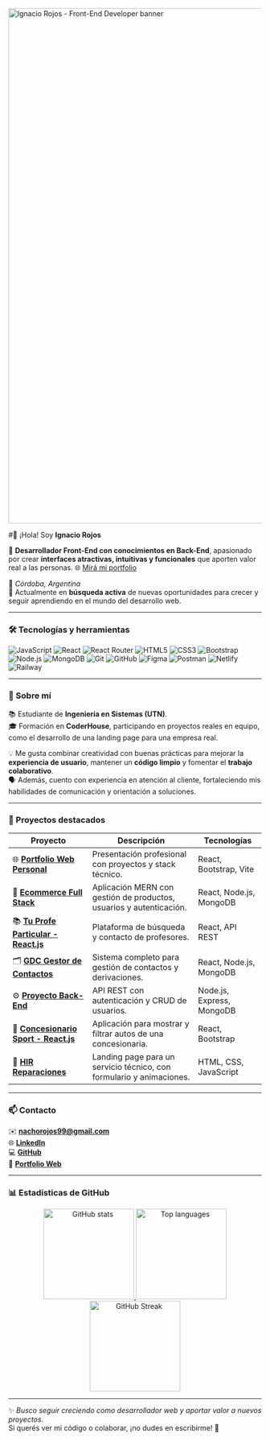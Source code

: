 <img width="1536" height="1024" alt="Ignacio Rojos - Front-End Developer banner" src="https://github.com/user-attachments/assets/a84f2692-e59b-4012-9428-088dad8d101e" />

#👋 ¡Hola! Soy **Ignacio Rojos**

🎯 **Desarrollador Front-End con conocimientos en Back-End**, apasionado por crear **interfaces atractivas, intuitivas y funcionales** que aporten valor real a las personas.
🌐 [Mirá mi portfolio](https://porfolioignaciorojos.netlify.app/)  

📍 *Córdoba, Argentina*  
💼 Actualmente en **búsqueda activa** de nuevas oportunidades para crecer y seguir aprendiendo en el mundo del desarrollo web.

---


### 🛠️ Tecnologías y herramientas

![JavaScript](https://img.shields.io/badge/-JavaScript-F7DF1E?logo=javascript&logoColor=000)
![React](https://img.shields.io/badge/-React-61DAFB?logo=react&logoColor=000)
![React Router](https://img.shields.io/badge/-React%20Router-CA4245?logo=reactrouter&logoColor=fff)
![HTML5](https://img.shields.io/badge/-HTML5-E34F26?logo=html5&logoColor=fff)
![CSS3](https://img.shields.io/badge/-CSS3-1572B6?logo=css3&logoColor=fff)
![Bootstrap](https://img.shields.io/badge/-Bootstrap-7952B3?logo=bootstrap&logoColor=fff)
![Node.js](https://img.shields.io/badge/-Node.js-339933?logo=node.js&logoColor=fff)
![MongoDB](https://img.shields.io/badge/-MongoDB-47A248?logo=mongodb&logoColor=fff)
![Git](https://img.shields.io/badge/-Git-F05032?logo=git&logoColor=fff)
![GitHub](https://img.shields.io/badge/-GitHub-181717?logo=github&logoColor=fff)
![Figma](https://img.shields.io/badge/-Figma-F24E1E?logo=figma&logoColor=fff)
![Postman](https://img.shields.io/badge/-Postman-FF6C37?logo=postman&logoColor=fff)
![Netlify](https://img.shields.io/badge/-Netlify-00C7B7?logo=netlify&logoColor=fff)
![Railway](https://img.shields.io/badge/-Railway-0B0D0E?logo=railway&logoColor=fff)

---

### 🚀 Sobre mí

📚 Estudiante de **Ingeniería en Sistemas (UTN)**.  
🎓 Formación en **CoderHouse**, participando en proyectos reales en equipo, como el desarrollo de una landing page para una empresa real.  

💡 Me gusta combinar creatividad con buenas prácticas para mejorar la **experiencia de usuario**, mantener un **código limpio** y fomentar el **trabajo colaborativo**.  
🗣️ Además, cuento con experiencia en atención al cliente, fortaleciendo mis habilidades de comunicación y orientación a soluciones.

---

### 📂 Proyectos destacados

| Proyecto | Descripción | Tecnologías |
|-----------|--------------|-------------|
| 🌐 [**Portfolio Web Personal**](https://porfolioignaciorojos.netlify.app/) | Presentación profesional con proyectos y stack técnico. | React, Bootstrap, Vite |
| 🛒 [**Ecommerce Full Stack**](https://eccomercefullstack.netlify.app/) | Aplicación MERN con gestión de productos, usuarios y autenticación. | React, Node.js, MongoDB |
| 📚 [**Tu Profe Particular - React.js**](https://tuprofeparticularreactjs.netlify.app/) | Plataforma de búsqueda y contacto de profesores. | React, API REST |
| 🗂️ [**GDC Gestor de Contactos**](https://sistemadecontacto.netlify.app/) | Sistema completo para gestión de contactos y derivaciones. | React, Node.js, MongoDB |
| ⚙️ [**Proyecto Back-End**](https://backend-production-1df6.up.railway.app/) | API REST con autenticación y CRUD de usuarios. | Node.js, Express, MongoDB |
| 🚗 [**Concesionario Sport - React.js**](https://concesionariosport.netlify.app/) | Aplicación para mostrar y filtrar autos de una concesionaria. | React, Bootstrap |
| 🧩 [**HIR Reparaciones**](https://hireparacionesreactjs.netlify.app/) | Landing page para un servicio técnico, con formulario y animaciones. | HTML, CSS, JavaScript |

---

### 📫 Contacto

✉️ **nachorojos99@gmail.com**  
🌐 [**LinkedIn**](https://www.linkedin.com/in/ignaciorojos/)  
💻 [**GitHub**](https://github.com/nachorojos)  
🧭 [**Portfolio Web**](https://porfolioignaciorojos.netlify.app/)

---

### 📊 Estadísticas de GitHub

<div align="center">
  <a href="https://github.com/nachorojos">
    <picture>
      <source
        srcset="https://github-readme-stats.vercel.app/api?username=nachorojos&show_icons=true&theme=tokyonight&hide_border=true"
        media="(prefers-color-scheme: dark)"
      />
      <source
        srcset="https://github-readme-stats.vercel.app/api?username=nachorojos&show_icons=true&theme=default&hide_border=true"
        media="(prefers-color-scheme: light), (prefers-color-scheme: no-preference)"
      />
      <img height="180em" alt="GitHub stats" src="https://github-readme-stats.vercel.app/api?username=nachorojos&show_icons=true&theme=default&hide_border=true" />
    </picture>
  </a>
  
  <a href="https://github.com/nachorojos">
    <picture>
      <source
        srcset="https://github-readme-stats.vercel.app/api/top-langs/?username=nachorojos&layout=compact&theme=tokyonight&hide_border=true"
        media="(prefers-color-scheme: dark)"
      />
      <source
        srcset="https://github-readme-stats.vercel.app/api/top-langs/?username=nachorojos&layout=compact&theme=default&hide_border=true"
        media="(prefers-color-scheme: light), (prefers-color-scheme: no-preference)"
      />
      <img height="180em" alt="Top languages" src="https://github-readme-stats.vercel.app/api/top-langs/?username=nachorojos&layout=compact&theme=default&hide_border=true" />
    </picture>
  </a>
</div>

<div align="center">
  <a href="https://github.com/nachorojos">
    <picture>
      <source
        srcset="https://streak-stats.demolab.com?user=nachorojos&theme=tokyonight&hide_border=true"
        media="(prefers-color-scheme: dark)"
      />
      <source
        srcset="https://streak-stats.demolab.com?user=nachorojos&theme=default&hide_border=true"
        media="(prefers-color-scheme: light), (prefers-color-scheme: no-preference)"
      />
      <img height="180em" alt="GitHub Streak" src="https://streak-stats.demolab.com?user=nachorojos&theme=default&hide_border=true" />
    </picture>
  </a>

</div>

---

✨ *Busco seguir creciendo como desarrollador web y aportar valor a nuevos proyectos.*  
Si querés ver mi código o colaborar, ¡no dudes en escribirme! 🚀
